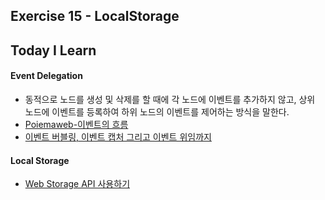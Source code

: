 ## Exercise 15 - LocalStorage

## Today I Learn
#### Event Delegation
- 동적으로 노드를 생성 및 삭제를 할 때에 각 노드에 이벤트를 추가하지 않고, 상위 노드에 이벤트를 등록하여 하위 노드의 이벤트를 제어하는 방식을 말한다.
- [Poiemaweb-이벤트의 흐름](https://poiemaweb.com/js-event#6-%EC%9D%B4%EB%B2%A4%ED%8A%B8%EC%9D%98-%ED%9D%90%EB%A6%84)
- [이벤트 버블링, 이벤트 캡처 그리고 이벤트 위임까지](https://joshua1988.github.io/web-development/javascript/event-propagation-delegation/#%EC%9D%B4%EB%B2%A4%ED%8A%B8-%EB%B2%84%EB%B8%94%EB%A7%81---event-bubbling)

#### Local Storage
- [Web Storage API 사용하기
](https://developer.mozilla.org/ko/docs/Web/API/Web_Storage_API/Using_the_Web_Storage_API)



